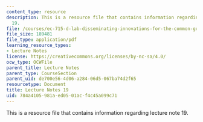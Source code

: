 ```yaml
---
content_type: resource
description: This is a resource file that contains information regarding lecture note
  19.
file: /courses/ec-715-d-lab-disseminating-innovations-for-the-common-good-spring-2007/784a4105981aed0501acf4c45a099c71_MITEC_715S07_notes19.pdf
file_size: 189481
file_type: application/pdf
learning_resource_types:
- Lecture Notes
license: https://creativecommons.org/licenses/by-nc-sa/4.0/
ocw_type: OCWFile
parent_title: Lecture Notes
parent_type: CourseSection
parent_uid: de700e56-4d06-a284-06d5-067ba74d2f65
resourcetype: Document
title: Lecture Notes 19
uid: 784a4105-981a-ed05-01ac-f4c45a099c71
---
```

This is a resource file that contains information regarding lecture note 19.